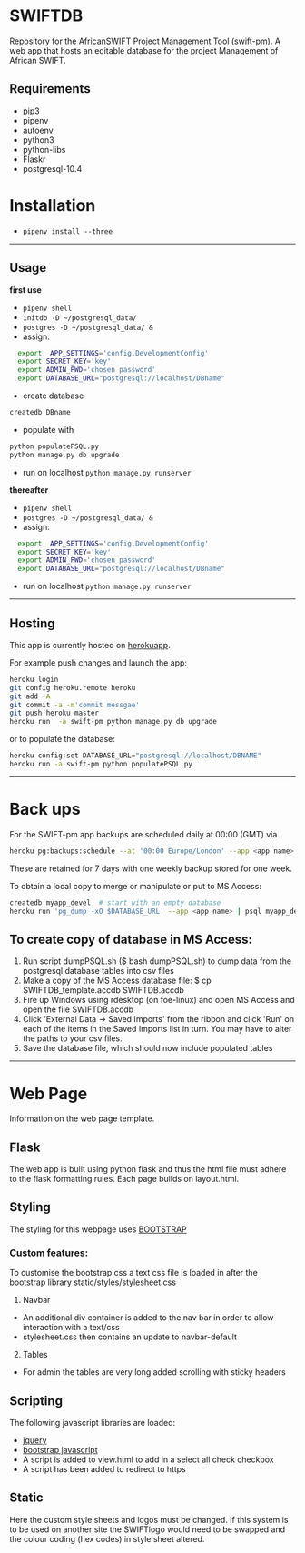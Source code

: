 # SWIFTDB

Repository for the [AfricanSWIFT](https://africanswift.org/) Project Management Tool [(swift-pm)](https://swift-pm.herokuapp.com/). A web app that hosts an editable
database for the project Management of African SWIFT.

## Requirements ##

* pip3
* pipenv
* autoenv
* python3
* python-libs
* Flaskr
* postgresql-10.4

# Installation

* `pipenv install --three`

<hr>

## Usage ##

**first use**

* `pipenv shell`
* `initdb -D ~/postgresql_data/`
* `postgres -D ~/postgresql_data/ &`
* assign:
```bash
  export  APP_SETTINGS='config.DevelopmentConfig'
  export SECRET_KEY='key'
  export ADMIN_PWD='chosen password'
  export DATABASE_URL="postgresql://localhost/DBname"
```
* create database
```bash
createdb DBname
```
* populate with
```bash
python populatePSQL.py
python manage.py db upgrade
```
* run on localhost `python manage.py runserver`

**thereafter**

* `pipenv shell`
* `postgres -D ~/postgresql_data/ &`
* assign:
```bash
  export  APP_SETTINGS='config.DevelopmentConfig'
  export SECRET_KEY='key'
  export ADMIN_PWD='chosen password'
  export DATABASE_URL="postgresql://localhost/DBname"
```
* run on localhost `python manage.py runserver`

<hr>

## Hosting ##

This app is currently hosted on [herokuapp](https://www.heroku.com/).

For example push changes and launch the app:

```bash
heroku login
git config heroku.remote heroku
git add -A
git commit -a -m'commit messgae'
git push heroku master
heroku run  -a swift-pm python manage.py db upgrade
```

or to populate the database:

```bash
heroku config:set DATABASE_URL="postgresql://localhost/DBNAME"
heroku run -a swift-pm python populatePSQL.py
```
<hr>

# Back ups #

For the SWIFT-pm app backups are scheduled daily at 00:00 (GMT) via
```bash
heroku pg:backups:schedule --at '00:00 Europe/London' --app <app name>
```
These are retained for 7 days with one weekly backup stored for one week.

To obtain a local copy to merge or manipulate or put to MS Access:
```bash
createdb myapp_devel  # start with an empty database
heroku run 'pg_dump -xO $DATABASE_URL' --app <app name> | psql myapp_devel
```

## To create copy of database in MS Access: ##

1. Run script dumpPSQL.sh ($ bash dumpPSQL.sh) to dump data from
   the postgresql database tables into csv files
2. Make a copy of the MS Access database file:
   $ cp SWIFTDB_template.accdb SWIFTDB.accdb
3. Fire up Windows using rdesktop (on foe-linux) and open MS Access
   and open the file SWIFTDB.accdb
4. Click 'External Data -> Saved Imports' from the ribbon and click
   'Run' on each of the items in the Saved Imports list in turn.
   You may have to alter the paths to your csv files.
5. Save the database file, which should now include populated tables

<hr>

# Web Page #

Information on the web page template.

## Flask ##

The web app is built using python flask and thus the html file must adhere to the flask formatting rules. Each page builds on layout.html.

## Styling ##
The styling for this webpage uses [BOOTSTRAP](https://getbootstrap.com/docs/3.3/)

### Custom features: ####
To customise the bootstrap css a text css file is loaded in after the bootstrap library static/styles/stylesheet.css

1. Navbar
  * An additional div container is added to the nav bar in order to allow interaction with a text/css
  * stylesheet.css then contains an update to navbar-default
2. Tables
  * For admin the tables are very long added scrolling with sticky headers

## Scripting ##
The following javascript libraries are loaded:
* [jquery](https://api.jquery.com/jquery.ajax/)
* [bootstrap javascript](https://getbootstrap.com/docs/3.3/javascript/)
* A script is added to view.html to add in a select all check checkbox
* A script has been added to redirect to https

## Static ##

Here the custom style sheets and logos must be changed. If this system is to be used on another site the SWIFTlogo would need to be swapped and the colour coding (hex codes) in style sheet altered.
